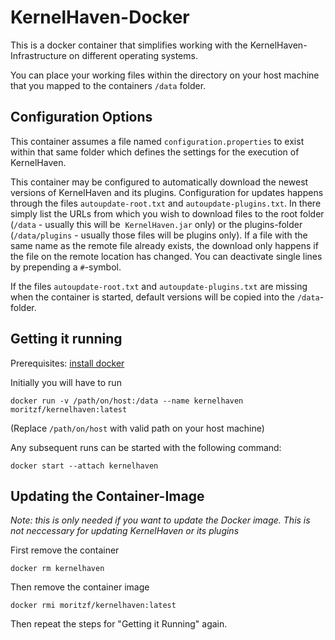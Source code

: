 # KernelHaven-Docker

This is a docker container that simplifies working with the KernelHaven-Infrastructure on different operating systems.

You can place your working files within the directory on your host machine that you mapped to the containers ```/data``` folder.

## Configuration Options

This container assumes a file named ```configuration.properties``` to exist within that same folder which defines the settings for the execution of KernelHaven.

This container may be configured to automatically download the newest versions of KernelHaven and its plugins. Configuration for updates happens through the files ```autoupdate-root.txt``` and ```autoupdate-plugins.txt```. In there simply list the URLs from which you  wish to download files to the root folder (```/data``` - usually this will be  ```KernelHaven.jar``` only) or the plugins-folder (```/data/plugins``` - usually those files will be plugins only). If a file with the same name as the remote file already exists, the download only happens if the file on the remote location has changed. You can deactivate single lines by prepending a ```#```-symbol.

If the files ```autoupdate-root.txt``` and ```autoupdate-plugins.txt``` are missing when the container is started, default versions will be copied into the ```/data```-folder.


## Getting it running

Prerequisites: [install docker](https://docs.docker.com/engine/installation/)

Initially you will have to run

```
docker run -v /path/on/host:/data --name kernelhaven moritzf/kernelhaven:latest
```

(Replace ```/path/on/host``` with valid path on your host machine)

Any subsequent runs can be started with the following command:

```
docker start --attach kernelhaven
```

## Updating the Container-Image

*Note: this is only needed if you want to update the Docker image. This is not neccessary for updating KernelHaven or its plugins*

First remove the container

```
docker rm kernelhaven
```

Then remove the container image

```
docker rmi moritzf/kernelhaven:latest
```

Then repeat the steps for "Getting it Running" again.
